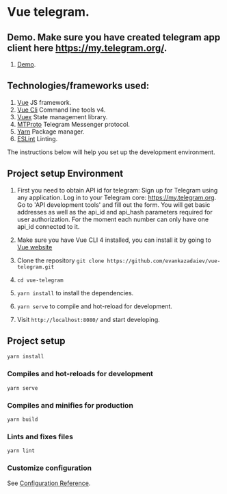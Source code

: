 # Vue telegram.

## Demo. Make sure you have created telegram app client here https://my.telegram.org/.

1. [Demo](https://vuegram.herokuapp.com/login).

## Technologies/frameworks used:

1. [Vue](https://vuejs.org/) JS framework.
1. [Vue Cli](https://cli.vuejs.org/) Command line tools v4.
1. [Vuex](https://vuex.vuejs.org/) State management library.
1. [MTProto](https://github.com/zerobias/telegram-mtproto) Telegram Messenger protocol.
1. [Yarn](https://yarnpkg.com/en/) Package manager.
1. [ESLint]() Linting.

The instructions below will help you set up the development environment.

## Project setup Environment

1. First you need to obtain API id for telegram: Sign up for Telegram using any application.
Log in to your Telegram core: https://my.telegram.org.
Go to 'API development tools' and fill out the form.
You will get basic addresses as well as the api_id and api_hash parameters required for user authorization.
For the moment each number can only have one api_id connected to it.

1. Make sure you have Vue CLI 4 installed, you can install it by going to [Vue website](https://cli.vuejs.org/guide/installation.html)
1. Clone the repository `git clone https://github.com/evankazadaiev/vue-telegram.git`
1. `cd vue-telegram`
1. `yarn install` to install the dependencies.
1. `yarn serve` to compile and hot-reload for development.
1. Visit `http://localhost:8080/` and start developing.

## Project setup
```
yarn install
```

### Compiles and hot-reloads for development
```
yarn serve
```

### Compiles and minifies for production
```
yarn build
```

### Lints and fixes files
```
yarn lint
```

### Customize configuration
See [Configuration Reference](https://cli.vuejs.org/config/).
